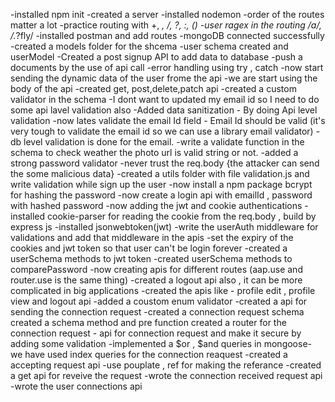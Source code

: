 -installed npm init
-created a server
-installed nodemon
-order of the routes matter a lot
-practice routing with +, *, /, ?, :, ()
-user ragex in the routing /a/, /.*?fly/
-installed postman and add routes 
-mongoDB connected successfully
-created a models folder for the shcema
-user schema created and userModel
-Created a post signup API to add data to database
-push a documents by the use of api call
-error handling using try , catch
-now start sending the dynamic data of the user frome the api
-we are start using the body of the api
-created get, post,delete,patch api 
-created a custom validator in the schema
-I dont want to updated my email id so I need to do some api lavel validation also
-Added data sanitization - By doing Api level validation 
-now lates validate the email Id field - Email Id should be valid (it's very tough to validate the email id so we can use a library email validator)
-db level validation is done for the email.
-write a validate function in the schema to check weather the photo url is valid string or not.
-added a strong password validator
-never trust the req.body {the attacker can send the some malicious data}
-created a utils folder with file validation.js and write validation while sign up the user
-now install a npm package bcrypt for hashing the password
-now create a login api with emailId , password with hashed password
-now adding the jwt and cookie authentications
-installed cookie-parser for reading the cookie from the req.body , build by express js
-installed jsonwebtoken(jwt)
-write the userAuth middleware for validations and add that middleware in the apis
-set the expiry of the cookies and jwt token so that user can't be login forever
-created a userSchema methods to jwt token
-created userSchema methods to comparePassword
-now creating apis for different routes (aap.use and router.use  is the same thing)
-created a logout api also , it can be more complicated in big applications
-created the apis like - profile edit , profile view and logout api
-added a coustom enum validator
-created a api for sending the connection request
-created a connection request schema 
created a schema method and pre function 
created a router for the connection request - api for connection request and make it secure by adding some validation
-implemented a $or , $and queries in mongoose- we have used index queries for the connection reaquest
-created a accepting request api
-use pouplate , ref for making the referance
-created a get api for reveive the request
-wrote the connection received request api 
-wrote the user connections  api 
